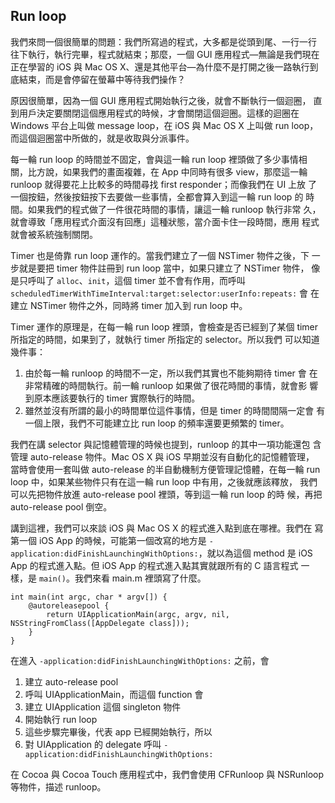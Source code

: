 
Run loop
--------

我們來問一個很簡單的問題：我們所寫過的程式，大多都是從頭到尾、一行一行
往下執行，執行完畢，程式就結束；那麼，一個 GUI 應用程式—無論是我們現在
正在學習的 iOS 與 Mac OS X、還是其他平台—為什麼不是打開之後一路執行到
底結束，而是會停留在螢幕中等待我們操作？

原因很簡單，因為一個 GUI 應用程式開始執行之後，就會不斷執行一個迴圈，
直到用戶決定要關閉這個應用程式的時候，才會關閉這個迴圈。這樣的迴圈在
Windows 平台上叫做 message loop，在 iOS 與 Mac OS X 上叫做 run loop，
而這個迴圈當中所做的，就是收取與分派事件。

每一輪 run loop 的時間並不固定，會與這一輪 run loop 裡頭做了多少事情相
關，比方說，如果我們的畫面複雜，在 App 中同時有很多 view，那麼這一輪
runloop 就得要花上比較多的時間尋找 first responder；而像我們在 UI 上放
了一個按鈕，然後按鈕按下去要做一些事情，全都會算入到這一輪 run loop 的
時間。如果我們的程式做了一件很花時間的事情，讓這一輪 runloop 執行非常
久，就會導致「應用程式介面沒有回應」這種狀態，當介面卡住一段時間，應用
程式就會被系統強制關閉。

Timer 也是倚靠 run loop 運作的。當我們建立了一個 NSTimer 物件之後，下
一步就是要把 timer 物件註冊到 run loop 當中，如果只建立了 NSTimer 物件，
像是只呼叫了 `alloc`、`init`，這個 timer 並不會有作用，而呼叫
`scheduledTimerWithTimeInterval:target:selector:userInfo:repeats:` 會
在建立 NSTimer 物件之外，同時將 timer 加入到 run loop 中。

Timer 運作的原理是，在每一輪 run loop 裡頭，會檢查是否已經到了某個
timer 所指定的時間，如果到了，就執行 timer 所指定的 selector。所以我們
可以知道幾件事：

1. 由於每一輪 runloop 的時間不一定，所以我們其實也不能夠期待 timer 會
   在非常精確的時間執行。前一輪 runloop 如果做了很花時間的事情，就會影
   響到原本應該要執行的 timer 實際執行的時間。
2. 雖然並沒有所謂的最小的時間單位這件事情，但是 timer 的時間間隔一定會
   有一個上限，我們不可能建立比 run loop 的頻率還要更頻繁的 timer。

我們在講 selector 與記憶體管理的時候也提到，runloop 的其中一項功能還包
含管理 auto-release 物件。Mac OS X 與 iOS 早期並沒有自動化的記憶體管理，
當時會使用一套叫做 auto-release 的半自動機制方便管理記憶體，在每一輪
run loop 中，如果某些物件只有在這一輪 run loop 中有用，之後就應該釋放，
我們可以先把物件放進 auto-release pool 裡頭，等到這一輪 run loop 的時
候，再把 auto-release pool 倒空。

講到這裡，我們可以來談 iOS 與 Mac OS X 的程式進入點到底在哪裡。我們在
寫第一個 iOS App 的時候，可能第一個改寫的地方是
`-application:didFinishLaunchingWithOptions:`，就以為這個 method 是
iOS App 的程式進入點。但 iOS App 的程式進入點其實就跟所有的 C 語言程式
一樣，是 `main()`。我們來看 main.m 裡頭寫了什麼。

``` objc
int main(int argc, char * argv[]) {
	@autoreleasepool {
	    return UIApplicationMain(argc, argv, nil, NSStringFromClass([AppDelegate class]));
	}
}
```

在進入 `-application:didFinishLaunchingWithOptions:` 之前，會

1. 建立 auto-release pool
2. 呼叫 UIApplicationMain，而這個 function 會
3. 建立 UIApplication 這個 singleton 物件
4. 開始執行 run loop
5. 這些步驟完畢後，代表 app 已經開始執行，所以
6. 對 UIApplication 的 delegate 呼叫 `-application:didFinishLaunchingWithOptions:`

在 Cocoa 與 Cocoa Touch 應用程式中，我們會使用 CFRunloop 與 NSRunloop
等物件，描述 runloop。
